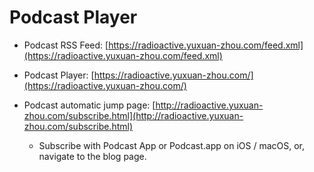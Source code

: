 # Podcast Player

- Podcast RSS Feed: [https://radioactive.yuxuan-zhou.com/feed.xml](https://radioactive.yuxuan-zhou.com/feed.xml)

- Podcast Player: [https://radioactive.yuxuan-zhou.com/](https://radioactive.yuxuan-zhou.com/)

- Podcast automatic jump page: [http://radioactive.yuxuan-zhou.com/subscribe.html](http://radioactive.yuxuan-zhou.com/subscribe.html)
  - Subscribe with Podcast App or Podcast.app on iOS / macOS, or, navigate to the blog page.
